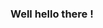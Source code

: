### Well hello there !

<!--
**marshmirullo/marshmirullo** is a ✨ _special_ ✨ repository because its `README.md` (this file) appears on your GitHub profile.

[![Anurag's GitHub stats](https://github-readme-stats.vercel.app/api?username=marshmirullo)](https://github.com/marshmirullo/github-readme-stats)
